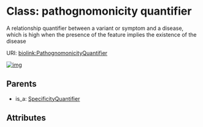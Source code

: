 
# Class: pathognomonicity quantifier


A relationship quantifier between a variant or symptom and a disease, which is high when the presence of the feature implies the existence of the disease

URI: [biolink:PathognomonicityQuantifier](https://w3id.org/biolink/vocab/PathognomonicityQuantifier)


[![img](https://yuml.me/diagram/nofunky;dir:TB/class/[SpecificityQuantifier],[SpecificityQuantifier]^-[PathognomonicityQuantifier])](https://yuml.me/diagram/nofunky;dir:TB/class/[SpecificityQuantifier],[SpecificityQuantifier]^-[PathognomonicityQuantifier])

## Parents

 *  is_a: [SpecificityQuantifier](SpecificityQuantifier.md)

## Attributes


